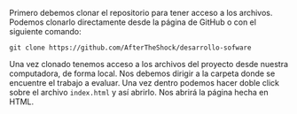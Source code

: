 Primero debemos clonar el repositorio para tener acceso a los archivos. Podemos clonarlo directamente desde la página de GitHub o con el siguiente comando:
```
git clone https://github.com/AfterTheShock/desarrollo-sofware
```
Una vez clonado tenemos acceso a los archivos del proyecto desde nuestra computadora, de forma local. Nos debemos dirigir a la carpeta donde se encuentre el trabajo a evaluar. Una vez dentro podemos hacer doble click sobre el archivo `index.html` y así abrirlo. Nos abrirá la página hecha en HTML.
